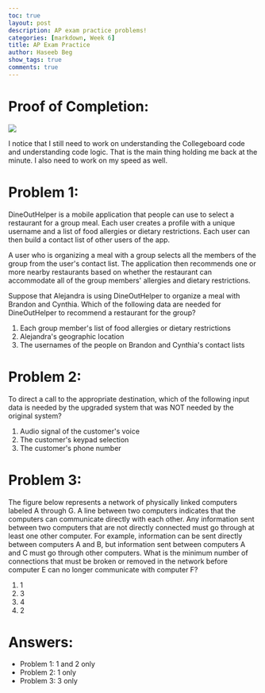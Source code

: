 ```yaml
---
toc: true
layout: post
description: AP exam practice problems!
categories: [markdown, Week 6]
title: AP Exam Practice
author: Haseeb Beg
show_tags: true
comments: true
---
```


# Proof of Completion:

![]({{site.baseurl}}/images/scam.png)

I notice that I still need to work on understanding the Collegeboard code and understanding code logic. That is the main thing holding me back at the minute. I also need to work on my speed as well. 

# Problem 1:

DineOutHelper is a mobile application that people can use to select a restaurant for a group meal. Each user creates a profile with a unique username and a list of food allergies or dietary restrictions. Each user can then build a contact list of other users of the app.

A user who is organizing a meal with a group selects all the members of the group from the user's contact list. The application then recommends one or more nearby restaurants based on whether the restaurant can accommodate all of the group members' allergies and dietary restrictions.

Suppose that Alejandra is using DineOutHelper to organize a meal with Brandon and Cynthia.
Which of the following data are needed for DineOutHelper to recommend a restaurant for the group?

1) Each group member's list of food allergies or dietary restrictions
2) Alejandra's geographic location
3) The usernames of the people on Brandon and Cynthia's contact lists

# Problem 2:

To direct a call to the appropriate destination, which of the following input data is needed by the upgraded system that was NOT needed by the original system?

1) Audio signal of the customer's voice
2) The customer's keypad selection
3) The customer's phone number

# Problem 3:

The figure below represents a network of physically linked computers labeled A through G. A line between two computers indicates that the computers can communicate directly with each other. Any information sent between two computers that are not directly connected must go through at least one other computer. For example, information can be sent directly between computers A and B, but information sent between computers A and C must go through other computers.
What is the minimum number of connections that must be broken or removed in the network before computer E can no longer communicate with computer F?

1) 1
2) 3
3) 4
4) 2


# Answers:
- Problem 1: 1 and 2 only
- Problem 2: 1 only
- Problem 3: 3 only